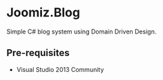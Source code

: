 <h1>Joomiz.Blog</h1>

<p>Simple C# blog system using Domain Driven Design.</p>

<h2>Pre-requisites</h2>

<ul>
<li>Visual Studio 2013 Community</li>
</ul>
